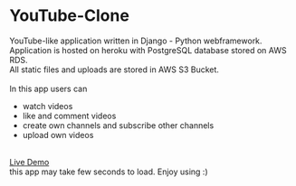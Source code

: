 # YouTube-Clone

YouTube-like application written in Django - Python webframework.<br/>
Application is hosted on heroku with PostgreSQL database stored on AWS RDS.<br/>
All static files and uploads are stored in AWS S3 Bucket. <br/><br/>
In this app users can<br/>
- watch videos <br/>
- like and comment videos<br/>
- create own channels and subscribe other channels<br/>
- upload own videos<br/><br/>

<a href="https://yyoutube.herokuapp.com/">Live Demo</a><br />
this app may take few seconds to load. Enjoy using :)
